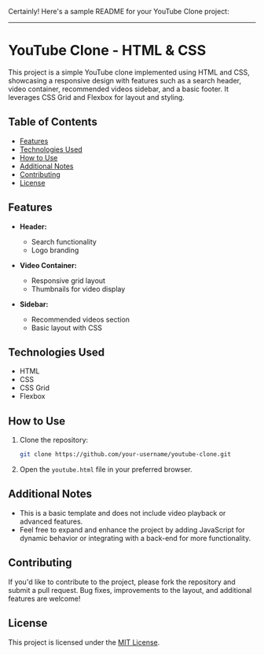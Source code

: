 Certainly! Here's a sample README for your YouTube Clone project:

---

# YouTube Clone - HTML & CSS

This project is a simple YouTube clone implemented using HTML and CSS, showcasing a responsive design with features such as a search header, video container, recommended videos sidebar, and a basic footer. It leverages CSS Grid and Flexbox for layout and styling.

## Table of Contents

- [Features](#features)
- [Technologies Used](#technologies-used)
- [How to Use](#how-to-use)
- [Additional Notes](#additional-notes)
- [Contributing](#contributing)
- [License](#license)

## Features

- **Header:**
  - Search functionality
  - Logo branding

- **Video Container:**
  - Responsive grid layout
  - Thumbnails for video display

- **Sidebar:**
  - Recommended videos section
  - Basic layout with CSS


## Technologies Used

- HTML
- CSS
- CSS Grid
- Flexbox

## How to Use

1. Clone the repository:

    ```bash
    git clone https://github.com/your-username/youtube-clone.git
    ```

2. Open the `youtube.html` file in your preferred browser.

## Additional Notes

- This is a basic template and does not include video playback or advanced features.
- Feel free to expand and enhance the project by adding JavaScript for dynamic behavior or integrating with a back-end for more functionality.

## Contributing

If you'd like to contribute to the project, please fork the repository and submit a pull request. Bug fixes, improvements to the layout, and additional features are welcome!

## License

This project is licensed under the [MIT License](LICENSE).